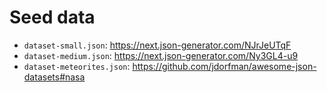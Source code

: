 # Seed data

- `dataset-small.json`: https://next.json-generator.com/NJrJeUTqF
- `dataset-medium.json`: https://next.json-generator.com/Ny3GL4-u9
- `dataset-meteorites.json`: https://github.com/jdorfman/awesome-json-datasets#nasa
